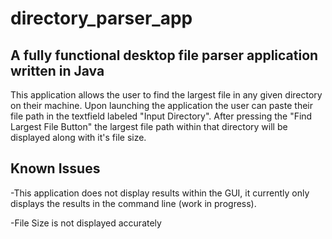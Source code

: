 # directory_parser_app

## A fully functional desktop file parser application written in Java

This application allows the user to find the largest file in any given directory on their machine. Upon launching the application the user can paste their file path in the textfield labeled "Input Directory". After pressing the "Find Largest File Button" the largest file path within that directory will be displayed along with it's file size.

## Known Issues

-This application does not display results within the GUI, it currently only displays the results in the command line (work in progress).

-File Size is not displayed accurately 

